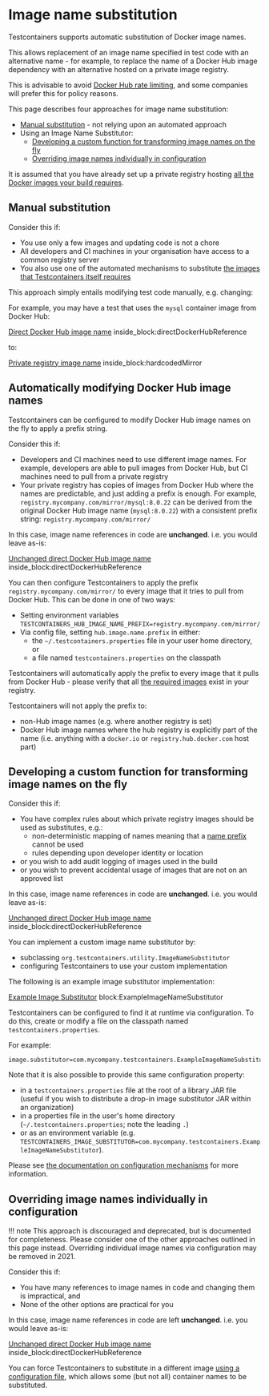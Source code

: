 # Image name substitution

Testcontainers supports automatic substitution of Docker image names.

This allows replacement of an image name specified in test code with an alternative name - for example, to replace the 
name of a Docker Hub image dependency with an alternative hosted on a private image registry.

This is advisable to avoid [Docker Hub rate limiting](../supported_docker_environment/image_registry_rate_limiting.md), and some companies will prefer this for policy reasons.

This page describes four approaches for image name substitution:

* [Manual substitution](#manual-substitution) - not relying upon an automated approach
* Using an Image Name Substitutor:
    * [Developing a custom function for transforming image names on the fly](#developing-a-custom-function-for-transforming-image-names-on-the-fly)
    * [Overriding image names individually in configuration](#overriding-image-names-individually-in-configuration)

It is assumed that you have already set up a private registry hosting [all the Docker images your build requires](../supported_docker_environment/image_registry_rate_limiting.md#which-images-are-used-by-testcontainers).




## Manual substitution

Consider this if:

* You use only a few images and updating code is not a chore
* All developers and CI machines in your organisation have access to a common registry server
* You also use one of the automated mechanisms to substitute [the images that Testcontainers itself requires](../supported_docker_environment/image_registry_rate_limiting.md#which-images-are-used-by-testcontainers)

This approach simply entails modifying test code manually, e.g. changing:

For example, you may have a test that uses the `mysql` container image from Docker Hub:

<!--codeinclude--> 
[Direct Docker Hub image name](../examples/junit4/generic/src/test/java/generic/ImageNameSubstitutionTest.java) inside_block:directDockerHubReference
<!--/codeinclude-->

to:

<!--codeinclude--> 
[Private registry image name](../examples/junit4/generic/src/test/java/generic/ImageNameSubstitutionTest.java) inside_block:hardcodedMirror
<!--/codeinclude-->





## Automatically modifying Docker Hub image names

Testcontainers can be configured to modify Docker Hub image names on the fly to apply a prefix string.

Consider this if:

* Developers and CI machines need to use different image names. For example, developers are able to pull images from Docker Hub, but CI machines need to pull from a private registry
* Your private registry has copies of images from Docker Hub where the names are predictable, and just adding a prefix is enough. 
  For example, `registry.mycompany.com/mirror/mysql:8.0.22` can be derived from the original Docker Hub image name (`mysql:8.0.22`) with a consistent prefix string: `registry.mycompany.com/mirror/`

In this case, image name references in code are **unchanged**.
i.e. you would leave as-is:

<!--codeinclude--> 
[Unchanged direct Docker Hub image name](../examples/junit4/generic/src/test/java/generic/ImageNameSubstitutionTest.java) inside_block:directDockerHubReference
<!--/codeinclude-->

You can then configure Testcontainers to apply the prefix `registry.mycompany.com/mirror/` to every image that it tries to pull from Docker Hub.
This can be done in one of two ways:

* Setting environment variables `TESTCONTAINERS_HUB_IMAGE_NAME_PREFIX=registry.mycompany.com/mirror/`
* Via config file, setting `hub.image.name.prefix` in either:
    * the `~/.testcontainers.properties` file in your user home directory, or
    * a file named `testcontainers.properties` on the classpath
    
Testcontainers will automatically apply the prefix to every image that it pulls from Docker Hub - please verify that all [the required images](../supported_docker_environment/image_registry_rate_limiting.md#which-images-are-used-by-testcontainers) exist in your registry.

Testcontainers will not apply the prefix to:

* non-Hub image names (e.g. where another registry is set)
* Docker Hub image names where the hub registry is explicitly part of the name (i.e. anything with a `docker.io` or `registry.hub.docker.com` host part)



## Developing a custom function for transforming image names on the fly

Consider this if:

* You have complex rules about which private registry images should be used as substitutes, e.g.:
    * non-deterministic mapping of names meaning that a [name prefix](#automatically-modifying-docker-hub-image-names) cannot be used
    * rules depending upon developer identity or location
* or you wish to add audit logging of images used in the build
* or you wish to prevent accidental usage of images that are not on an approved list

In this case, image name references in code are **unchanged**.
i.e. you would leave as-is:

<!--codeinclude--> 
[Unchanged direct Docker Hub image name](../examples/junit4/generic/src/test/java/generic/ImageNameSubstitutionTest.java) inside_block:directDockerHubReference
<!--/codeinclude-->

You can implement a custom image name substitutor by:

* subclassing `org.testcontainers.utility.ImageNameSubstitutor`
* configuring Testcontainers to use your custom implementation

The following is an example image substitutor implementation:

<!--codeinclude--> 
[Example Image Substitutor](../examples/junit4/generic/src/test/java/generic/ExampleImageNameSubstitutor.java) block:ExampleImageNameSubstitutor
<!--/codeinclude-->

Testcontainers can be configured to find it at runtime via configuration.
To do this, create or modify a file on the classpath named `testcontainers.properties`.

For example:

```text tab="src/test/resources/testcontainers.properties"
image.substitutor=com.mycompany.testcontainers.ExampleImageNameSubstitutor
``` 

Note that it is also possible to provide this same configuration property:

* in a `testcontainers.properties` file at the root of a library JAR file (useful if you wish to distribute a drop-in image substitutor JAR within an organization) 
* in a properties file in the user's home directory (`~/.testcontainers.properties`; note the leading `.`)
* or as an environment variable (e.g. `TESTCONTAINERS_IMAGE_SUBSTITUTOR=com.mycompany.testcontainers.ExampleImageNameSubstitutor`).

Please see [the documentation on configuration mechanisms](./configuration.md) for more information.


## Overriding image names individually in configuration

!!! note
    This approach is discouraged and deprecated, but is documented for completeness.
    Please consider one of the other approaches outlined in this page instead.
    Overriding individual image names via configuration may be removed in 2021. 

Consider this if:

* You have many references to image names in code and changing them is impractical, and
* None of the other options are practical for you

In this case, image name references in code are left **unchanged**.
i.e. you would leave as-is:

<!--codeinclude--> 
[Unchanged direct Docker Hub image name](../examples/junit4/generic/src/test/java/generic/ImageNameSubstitutionTest.java) inside_block:directDockerHubReference
<!--/codeinclude-->

You can force Testcontainers to substitute in a different image [using a configuration file](./configuration.md), which allows some (but not all) container names to be substituted. 
